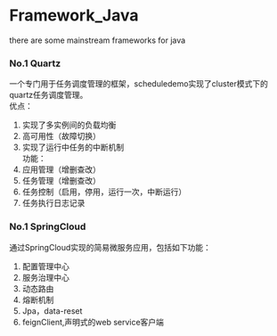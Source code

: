 # Framework_Java
there are some mainstream frameworks for java  

### No.1  Quartz
一个专门用于任务调度管理的框架，scheduledemo实现了cluster模式下的quartz任务调度管理。  
优点：  
  1. 实现了多实例间的负载均衡  
  2. 高可用性（故障切换）  
  3. 实现了运行中任务的中断机制  
功能：  
  1. 应用管理（增删查改）  
  2. 任务管理（增删查改）  
  3. 任务控制（启用，停用，运行一次，中断运行）  
  4. 任务执行日志记录  
### No.1 SpringCloud
通过SpringCloud实现的简易微服务应用，包括如下功能：
1. 配置管理中心
2. 服务治理中心
3. 动态路由
4. 熔断机制
5. Jpa，data-reset
6. feignClient,声明式的web service客户端

